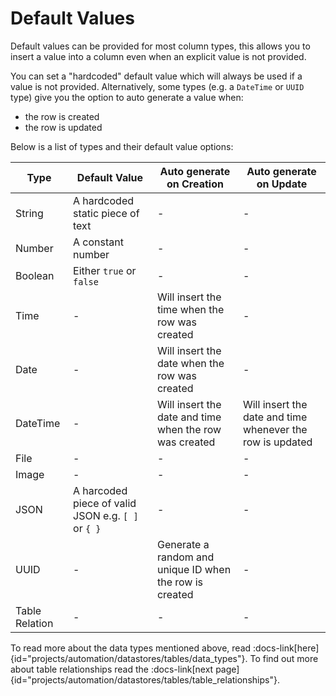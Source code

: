 # Default Values

Default values can be provided for most column types, this allows you to insert a value into a column even when an explicit value is not provided.

You can set a "hardcoded" default value which will always be used if a value is not provided.
Alternatively, some types (e.g. a `DateTime` or `UUID` type) give you the option to auto generate a value when:
- the row is created
- the row is updated

Below is a list of types and their default value options:

| Type | Default Value | Auto generate on Creation | Auto generate on Update |
| --- | ---- | --- | --- |
| String | A hardcoded static piece of text | - | - |
| Number | A constant number | - | - |
| Boolean | Either `true` or `false` | - | - |
| Time |  - | Will insert the time when the row was created | - |
| Date |  - | Will insert the date when the row was created | - |
| DateTime |  - | Will insert the date and time when the row was created | Will insert the date and time whenever the row is updated |
| File |  - | - | - |
| Image |  - | - | - |
| JSON | A harcoded piece of valid JSON e.g. `[ ]` or `{ }` | - | - |
| UUID | - | Generate a random and unique ID when the row is created | - |
| Table Relation | - | - | - |

To read more about the data types mentioned above, read :docs-link[here]{id="projects/automation/datastores/tables/data_types"}. To find out more about table relationships read the :docs-link[next page]{id="projects/automation/datastores/tables/table_relationships"}.
